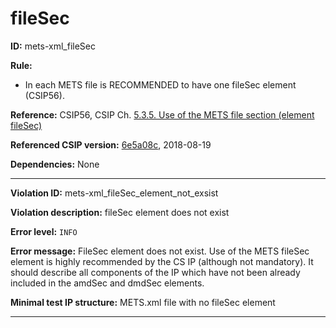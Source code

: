 # fileSec**ID:** mets-xml_fileSec**Rule:** * In each METS file is RECOMMENDED to have one fileSec element (CSIP56).**Reference:** CSIP56, CSIP Ch. [5.3.5. Use of the METS file section (element fileSec)](https://github.com/DILCISBoard/E-ARK-CSIP/blob/6e5a08c9619840b4c768c8016ce55e47cf977d02/implementation/index.md#535use-of-the-mets-file-section-element-filesec)**Referenced CSIP version:** [6e5a08c](https://github.com/DILCISBoard/E-ARK-CSIP/tree/6e5a08c9619840b4c768c8016ce55e47cf977d02), 2018-08-19**Dependencies:** None---**Violation ID:** mets-xml_fileSec_element_not_exsist**Violation description:** fileSec element does not exist**Error level:** `INFO`**Error message:** FileSec element does not exist. Use of the METS fileSec element is highly recommended by the CS IP (although not mandatory). It should describe all components of the IP which have not been already included in the amdSec and dmdSec elements.**Minimal test IP structure:** METS.xml file with no fileSec element---